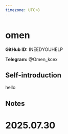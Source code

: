 ```yaml
---
timezone: UTC+8
---
```


# omen

**GitHub ID:** INEEDYOUHELP

**Telegram:** @Omen_kcex

## Self-introduction

hello

## Notes

<!-- Content_START -->

# 2025.07.30


<!-- Content_END -->
